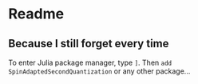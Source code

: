 # Readme

## Because I still forget every time

To enter Julia package manager, type `]`. Then `add SpinAdaptedSecondQuantization` or any other package...

